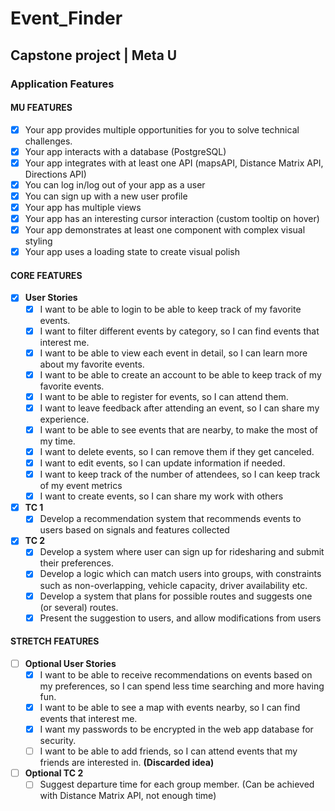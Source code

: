 # Event_Finder

## Capstone project | Meta U

### Application Features

#### MU FEATURES
- [X] Your app provides multiple opportunities for you to solve technical challenges.
- [X] Your app interacts with a database (PostgreSQL)
- [X] Your app integrates with at least one API (mapsAPI, Distance Matrix API, Directions API)
- [X] You can log in/log out of your app as a user
- [X] You can sign up with a new user profile
- [X] Your app has multiple views
- [X] Your app has an interesting cursor interaction (custom tooltip on hover)
- [X] Your app demonstrates at least one component with complex visual styling
- [X] Your app uses a loading state to create visual polish

#### CORE FEATURES

- [X] **User Stories**
  - [X] I want to be able to login to be able to keep track of my favorite events.
  - [X] I want to filter different events by category, so I can find events that interest me.
  - [X] I want to be able to view each event in detail, so I can learn more about my favorite events.
  - [X] I want to be able to create an account to be able to keep track of my favorite events.
  - [X] I want to be able to register for events, so I can attend them.
  - [X] I want to leave feedback after attending an event, so I can share my experience.
  - [X] I want to be able to see events that are nearby,  to make the most of my time. 
  - [X] I want to delete events, so I can remove them if they get canceled.
  - [X] I want to edit events, so I can update information if needed.
  - [X] I want to keep track of the number of attendees, so I can keep track of my event metrics
  - [X] I want to create events, so I can share my work with others

- [X] **TC 1**
  - [X] Develop a recommendation system that recommends events to users based on signals and features collected
        
- [X] **TC 2**
  - [X] Develop a system where user can sign up for ridesharing and submit their preferences.
  - [X] Develop a logic which can match users into groups, with constraints such as non-overlapping, vehicle capacity, driver availability etc.
  - [X] Develop a system that plans for possible routes and suggests one (or several) routes.
  - [X] Present the suggestion to users, and allow modifications from users
     
#### STRETCH FEATURES

- [ ] **Optional User Stories**
  - [X] I want to be able to receive recommendations on events based on my preferences, so I can spend less time searching and more having fun.
  - [X] I want to be able to see a map with events nearby, so I can find events that interest me.
  - [X] I want my passwords to be encrypted in the web app database for security.
  - [ ] I want to be able to add friends, so I can attend events that my friends are interested in. **(Discarded idea)**

- [ ] **Optional TC 2**
  - [ ] Suggest departure time for each group member. (Can be achieved with Distance Matrix API, not enough time)

